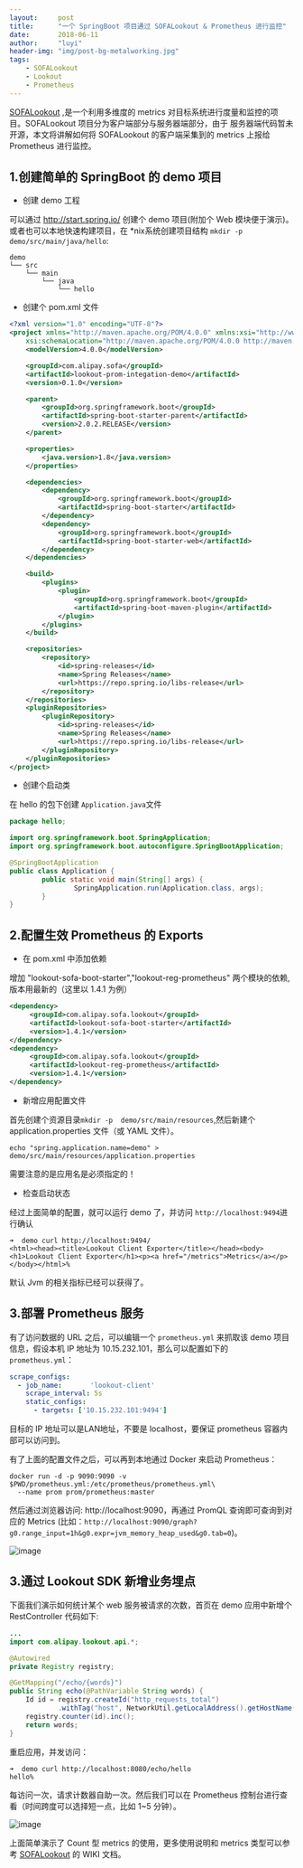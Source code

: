 ```yaml
---
layout:     post
title:      "一个 SpringBoot 项目通过 SOFALookout & Prometheus 进行监控"
date:       2018-06-11
author:     "luyi"
header-img: "img/post-bg-metalworking.jpg"
tags:
    - SOFALookout
    - Lookout
    - Prometheus
---
```


[SOFALookout](https://github.com/alipay/sofa-lookout) ,是一个利用多维度的 metrics 对目标系统进行度量和监控的项目。SOFALookout 项目分为客户端部分与服务器端部分，由于
服务器端代码暂未开源，本文将讲解如何将 SOFALookout 的客户端采集到的 metrics 上报给 Prometheus 进行监控。

## 1.创建简单的 SpringBoot 的 demo 项目

- 创建 demo 工程

可以通过 http://start.spring.io/ 创建个 demo 项目(附加个 Web 模块便于演示)。 或者也可以本地快速构建项目，在 *nix系统创建项目结构 `mkdir -p demo/src/main/java/hello`:

```
demo
└── src
    └── main
        └── java
            └── hello
```

- 创建个 pom.xml 文件

```xml
<?xml version="1.0" encoding="UTF-8"?>
<project xmlns="http://maven.apache.org/POM/4.0.0" xmlns:xsi="http://www.w3.org/2001/XMLSchema-instance"
    xsi:schemaLocation="http://maven.apache.org/POM/4.0.0 http://maven.apache.org/xsd/maven-4.0.0.xsd">
    <modelVersion>4.0.0</modelVersion>

    <groupId>com.alipay.sofa</groupId>
    <artifactId>lookout-prom-integation-demo</artifactId>
    <version>0.1.0</version>

    <parent>
        <groupId>org.springframework.boot</groupId>
        <artifactId>spring-boot-starter-parent</artifactId>
        <version>2.0.2.RELEASE</version>
    </parent>

    <properties>
        <java.version>1.8</java.version>
    </properties>

    <dependencies>
        <dependency>
            <groupId>org.springframework.boot</groupId>
            <artifactId>spring-boot-starter</artifactId>
        </dependency>
        <dependency>
            <groupId>org.springframework.boot</groupId>
            <artifactId>spring-boot-starter-web</artifactId>
        </dependency>
    </dependencies>

    <build>
        <plugins>
            <plugin>
                <groupId>org.springframework.boot</groupId>
                <artifactId>spring-boot-maven-plugin</artifactId>
            </plugin>
        </plugins>
    </build>

    <repositories>
        <repository>
            <id>spring-releases</id>
            <name>Spring Releases</name>
            <url>https://repo.spring.io/libs-release</url>
        </repository>
    </repositories>
    <pluginRepositories>
        <pluginRepository>
            <id>spring-releases</id>
            <name>Spring Releases</name>
            <url>https://repo.spring.io/libs-release</url>
        </pluginRepository>
    </pluginRepositories>
</project>
```

- 创建个启动类

在 hello 的包下创建 `Application.java`文件

```java
package hello;

import org.springframework.boot.SpringApplication;
import org.springframework.boot.autoconfigure.SpringBootApplication;

@SpringBootApplication
public class Application {
        public static void main(String[] args) {
                SpringApplication.run(Application.class, args);
        }
}
```

## 2.配置生效 Prometheus 的 Exports

- 在 pom.xml 中添加依赖

增加 "lookout-sofa-boot-starter","lookout-reg-prometheus" 两个模块的依赖,版本用最新的（这里以 1.4.1 为例）

```xml
<dependency>
     <groupId>com.alipay.sofa.lookout</groupId>
     <artifactId>lookout-sofa-boot-starter</artifactId>
     <version>1.4.1</version>
</dependency>
<dependency>
     <groupId>com.alipay.sofa.lookout</groupId>
     <artifactId>lookout-reg-prometheus</artifactId>
     <version>1.4.1</version>
</dependency>
```
- 新增应用配置文件

首先创建个资源目录`mkdir -p  demo/src/main/resources`,然后新建个 application.properties 文件（或 YAML 文件）。

```
echo "spring.application.name=demo" > demo/src/main/resources/application.properties
```
需要注意的是应用名是必须指定的！

- 检查启动状态

经过上面简单的配置，就可以运行 demo 了，并访问 `http://localhost:9494`进行确认

```
➜  demo curl http://localhost:9494/
<html><head><title>Lookout Client Exporter</title></head><body><h1>Lookout Client Exporter</h1><p><a href="/metrics">Metrics</a></p></body></html>%
```
默认 Jvm 的相关指标已经可以获得了。

## 3.部署 Prometheus 服务

有了访问数据的 URL 之后，可以编辑一个 `prometheus.yml` 来抓取该 demo 项目信息，假设本机 IP 地址为 10.15.232.101，那么可以配置如下的 `prometheus.yml`：

```yaml
scrape_configs:
  - job_name:       'lookout-client'
    scrape_interval: 5s
    static_configs:
      - targets: ['10.15.232.101:9494']
```

目标的 IP 地址可以是LAN地址，不要是 localhost，要保证 prometheus 容器内部可以访问到。

有了上面的配置文件之后，可以再到本地通过 Docker 来启动 Prometheus：

```
docker run -d -p 9090:9090 -v $PWD/prometheus.yml:/etc/prometheus/prometheus.yml\
  --name prom prom/prometheus:master
```

然后通过浏览器访问: http://localhost:9090，再通过 PromQL 查询即可查询到对应的 Metrics (比如：`http://localhost:9090/graph?g0.range_input=1h&g0.expr=jvm_memory_heap_used&g0.tab=0`)。

![image](/img/in-post/lookout-prom-1.jpg)

## 3.通过 Lookout SDK 新增业务埋点
下面我们演示如何统计某个 web 服务被请求的次数，首页在 demo 应用中新增个 RestController 代码如下:

```java
...
import com.alipay.lookout.api.*;

@Autowired
private Registry registry;

@GetMapping("/echo/{words}")
public String echo(@PathVariable String words) {
    Id id = registry.createId("http_requests_total")
            .withTag("host", NetworkUtil.getLocalAddress().getHostName());
    registry.counter(id).inc();
    return words;
}
```

重启应用，并发访问：

```
➜  demo curl http://localhost:8080/echo/hello
hello%    
```

每访问一次，请求计数器自助一次。然后我们可以在 Prometheus 控制台进行查看（时间跨度可以选择短一点，比如 1~5 分钟）。

![image](/img/in-post/lookout-prom-2.jpg)

上面简单演示了 Count 型 metrics 的使用，更多使用说明和 metrics 类型可以参考 [SOFALookout](https://github.com/alipay/sofa-lookout) 的 WIKI 文档。
